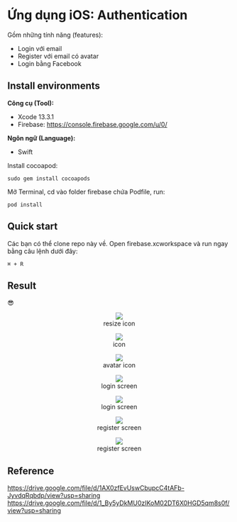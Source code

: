 # Ứng dụng iOS: Authentication
Gồm những tính năng (features): <br>

* Login với email
* Register với email có avatar
* Login bằng Facebook

## Install environments
**Công cụ (Tool):**<br>
* Xcode 13.3.1
* Firebase: https://console.firebase.google.com/u/0/<br>

**Ngôn ngữ (Language):**<br>
* Swift

Install cocoapod:
```
sudo gem install cocoapods
```
Mở Terminal, cd vào folder firebase chứa Podfile, run: 
```
pod install
```

## Quick start
Các bạn có thể clone repo này về. Open firebase.xcworkspace và run ngay bằng câu lệnh dưới đây:
```
⌘ + R
```

## Result
   :sunglasses:
<p align="center" >
   <img src="https://github.com/jason11501/iOS/blob/main/Screen%20Shot%202022-05-06%20at%2013.45.31.png" >
    <br>
   resize icon
</p>
<p align="center" >
   <img src="https://github.com/jason11501/iOS/blob/main/Screen%20Shot%202022-05-06%20at%2013.11.28.jpeg" >
    <br>
   icon
</p>
<p align="center" >
   <img src="https://github.com/jason11501/iOS/blob/main/Screen%20Shot%202022-05-06%20at%2013.54.25.png" ><br>
   avatar icon
</p>
<p align="center" >
   <img src="https://github.com/jason11501/iOS/blob/main/Screen%20Shot%202022-05-06%20at%2013.59.00.png" ><br>
   login screen
</p>
<p align="center" >
   <img src="https://github.com/jason11501/iOS/blob/main/Screen%20Shot%202022-05-06%20at%2014.09.08.png" ><br>
   login screen
</p>
<p align="center" >
   <img src="https://github.com/jason11501/iOS/blob/main/Screen%20Shot%202022-05-06%20at%2013.57.45.png" ><br>
   register screen
</p>
<p align="center" >
   <img src="https://github.com/jason11501/iOS/blob/main/Screen%20Shot%202022-05-06%20at%2014.09.21.png" ><br>
   register screen
</p>

## Reference<br>
https://drive.google.com/file/d/1AX0zfEvUswCbupcC4tAFb-JyvdqRqbdp/view?usp=sharing<br>
https://drive.google.com/file/d/1_By5yDkMU0zIKoM02DT6X0HGD5qm8s0f/view?usp=sharing
